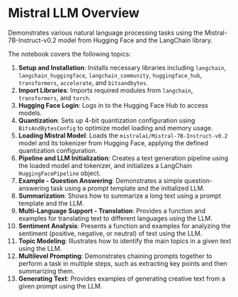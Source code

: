 # Mistral LLM Overview

Demonstrates various natural language processing tasks using the Mistral-7B-Instruct-v0.2 model from Hugging Face and the LangChain library.

The notebook covers the following topics:

1.  **Setup and Installation**: Installs necessary libraries including `langchain`, `langchain_huggingface`, `langchain_community`, `huggingface_hub`, `transformers`, `accelerate`, and `bitsandbytes`.
2.  **Import Libraries**: Imports required modules from `langchain`, `transformers`, and `torch`.
3.  **Hugging Face Login**: Logs in to the Hugging Face Hub to access models.
4.  **Quantization**: Sets up 4-bit quantization configuration using `BitsAndBytesConfig` to optimize model loading and memory usage.
5.  **Loading Mistral Model**: Loads the `mistralai/Mistral-7B-Instruct-v0.2` model and its tokenizer from Hugging Face, applying the defined quantization configuration.
6.  **Pipeline and LLM Initialization**: Creates a text generation pipeline using the loaded model and tokenizer, and initializes a LangChain `HuggingFacePipeline` object.
7.  **Example - Question Answering**: Demonstrates a simple question-answering task using a prompt template and the initialized LLM.
8.  **Summarization**: Shows how to summarize a long text using a prompt template and the LLM.
9.  **Multi-Language Support - Translation**: Provides a function and examples for translating text to different languages using the LLM.
10. **Sentiment Analysis**: Presents a function and examples for analyzing the sentiment (positive, negative, or neutral) of text using the LLM.
11. **Topic Modeling**: Illustrates how to identify the main topics in a given text using the LLM.
12. **Multilevel Prompting**: Demonstrates chaining prompts together to perform a task in multiple steps, such as extracting key points and then summarizing them.
13. **Generating Text**: Provides examples of generating creative text from a given prompt using the LLM.
